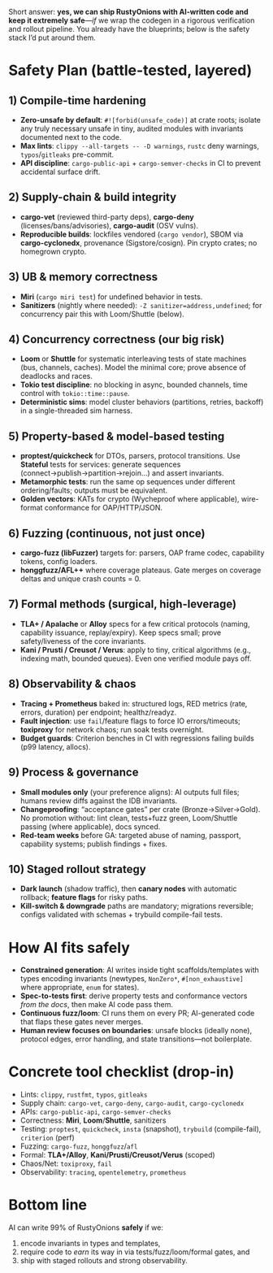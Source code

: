 Short answer: **yes, we can ship RustyOnions with AI-written code and keep it extremely safe**—*if* we wrap the codegen in a rigorous verification and rollout pipeline. You already have the blueprints; below is the safety stack I’d put around them.

# Safety Plan (battle-tested, layered)

## 1) Compile-time hardening

* **Zero-unsafe by default**: `#![forbid(unsafe_code)]` at crate roots; isolate any truly necessary unsafe in tiny, audited modules with invariants documented next to the code.
* **Max lints**: `clippy --all-targets -- -D warnings`, `rustc` deny warnings, `typos`/`gitleaks` pre-commit.
* **API discipline**: `cargo-public-api` + `cargo-semver-checks` in CI to prevent accidental surface drift.

## 2) Supply-chain & build integrity

* **cargo-vet** (reviewed third-party deps), **cargo-deny** (licenses/bans/advisories), **cargo-audit** (OSV vulns).
* **Reproducible builds**: lockfiles vendored (`cargo vendor`), SBOM via **cargo-cyclonedx**, provenance (Sigstore/cosign). Pin crypto crates; no homegrown crypto.

## 3) UB & memory correctness

* **Miri** (`cargo miri test`) for undefined behavior in tests.
* **Sanitizers** (nightly where needed): `-Z sanitizer=address,undefined`; for concurrency pair this with Loom/Shuttle (below).

## 4) Concurrency correctness (our big risk)

* **Loom** or **Shuttle** for systematic interleaving tests of state machines (bus, channels, caches). Model the minimal core; prove absence of deadlocks and races.
* **Tokio test discipline**: no blocking in async, bounded channels, time control with `tokio::time::pause`.
* **Deterministic sims**: model cluster behaviors (partitions, retries, backoff) in a single-threaded sim harness.

## 5) Property-based & model-based testing

* **proptest/quickcheck** for DTOs, parsers, protocol transitions. Use **Stateful** tests for services: generate sequences (connect→publish→partition→rejoin…) and assert invariants.
* **Metamorphic tests**: run the same op sequences under different ordering/faults; outputs must be equivalent.
* **Golden vectors**: KATs for crypto (Wycheproof where applicable), wire-format conformance for OAP/HTTP/JSON.

## 6) Fuzzing (continuous, not just once)

* **cargo-fuzz (libFuzzer)** targets for: parsers, OAP frame codec, capability tokens, config loaders.
* **honggfuzz/AFL++** where coverage plateaus. Gate merges on coverage deltas and unique crash counts = 0.

## 7) Formal methods (surgical, high-leverage)

* **TLA+ / Apalache** or **Alloy** specs for a few critical protocols (naming, capability issuance, replay/expiry). Keep specs small; prove safety/liveness of the core invariants.
* **Kani / Prusti / Creusot / Verus**: apply to tiny, critical algorithms (e.g., indexing math, bounded queues). Even one verified module pays off.

## 8) Observability & chaos

* **Tracing + Prometheus** baked in: structured logs, RED metrics (rate, errors, duration) per endpoint; healthz/readyz.
* **Fault injection**: use `fail`/feature flags to force IO errors/timeouts; **toxiproxy** for network chaos; run soak tests overnight.
* **Budget guards**: Criterion benches in CI with regressions failing builds (p99 latency, allocs).

## 9) Process & governance

* **Small modules only** (your preference aligns): AI outputs full files; humans review diffs against the IDB invariants.
* **Changeproofing**: “acceptance gates” per crate (Bronze→Silver→Gold). No promotion without: lint clean, tests+fuzz green, Loom/Shuttle passing (where applicable), docs synced.
* **Red-team weeks** before GA: targeted abuse of naming, passport, capability systems; publish findings + fixes.

## 10) Staged rollout strategy

* **Dark launch** (shadow traffic), then **canary nodes** with automatic rollback; **feature flags** for risky paths.
* **Kill-switch & downgrade** paths are mandatory; migrations reversible; configs validated with schemas + trybuild compile-fail tests.

# How AI fits safely

* **Constrained generation**: AI writes inside tight scaffolds/templates with types encoding invariants (newtypes, `NonZero*`, `#[non_exhaustive]` where appropriate, `enum` for states).
* **Spec-to-tests first**: derive property tests and conformance vectors *from the docs*, then make AI code pass them.
* **Continuous fuzz/loom**: CI runs them on every PR; AI-generated code that flaps these gates never merges.
* **Human review focuses on boundaries**: unsafe blocks (ideally none), protocol edges, error handling, and state transitions—not boilerplate.

# Concrete tool checklist (drop-in)

* Lints: `clippy`, `rustfmt`, `typos`, `gitleaks`
* Supply chain: `cargo-vet`, `cargo-deny`, `cargo-audit`, `cargo-cyclonedx`
* APIs: `cargo-public-api`, `cargo-semver-checks`
* Correctness: **Miri**, **Loom**/**Shuttle**, sanitizers
* Testing: `proptest`, `quickcheck`, `insta` (snapshot), `trybuild` (compile-fail), `criterion` (perf)
* Fuzzing: `cargo-fuzz`, `honggfuzz`/`afl`
* Formal: **TLA+/Alloy**, **Kani/Prusti/Creusot/Verus** (scoped)
* Chaos/Net: `toxiproxy`, `fail`
* Observability: `tracing`, `opentelemetry`, `prometheus`

# Bottom line

AI can write 99% of RustyOnions **safely** if we:

1. encode invariants in types and templates,
2. require code to *earn* its way in via tests/fuzz/loom/formal gates, and
3. ship with staged rollouts and strong observability.

